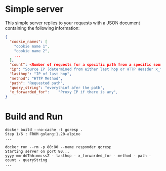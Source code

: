 # Simple server

This simple server replies to your requests with a JSON document containing the following information:

```json
{
  "cookie_names": [
    "cookie name 1",
    "cookie name 2",
    ...
  ],
  "count": <Number of requests for a specific path from a specific source IP>,
  "ip": "Source IP (determined from either last hop or HTTP Heasder x_forwarded_for",
  "lasthop": "IP of last hop",
  "method": "HTTP Method",
  "path": "Requested path",
  "query_string": "everythinf afer the path",
  "x_forwarded_for":	"Proxy IP if there is any",
}
```

# Build and Run

```shell
docker build --no-cache -t goresp .
Step 1/6 : FROM golang:1.20-alpine
...

docker run --rm -p 80:80 --name responder goresp
Starting server on port 80...
yyyy-mm-ddThh:mm:ssZ - lasthop - x_forwarded_for - method - path - count - queryString
...
```
